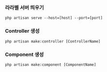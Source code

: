 ### 라라벨 서버 띄우기
```
php artisan serve --host=[host] --port=[port]
```

### Controller 생성
```
php artisan make:controller [ControllerName] 
```

### Component 생성
```
php artisan make:component [ComponentName]
```
